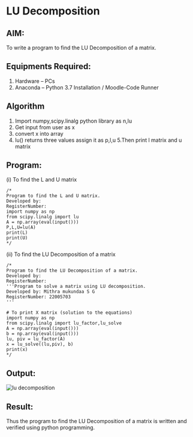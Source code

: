 # LU Decomposition 

## AIM:
To write a program to find the LU Decomposition of a matrix.

## Equipments Required:
1. Hardware – PCs
2. Anaconda – Python 3.7 Installation / Moodle-Code Runner

## Algorithm
1. Import numpy,scipy.linalg python library as n,lu
2. Get input from user as x
3. convert x into array
4. lu() returns three values assign it as p,l,u
5.Then print l matrix and u matrix
## Program:
(i) To find the L and U matrix
```
/*
Program to find the L and U matrix.
Developed by: 
RegisterNumber: 
import numpy as np
from scipy.linalg import lu
A = np.array(eval(input()))
P,L,U=lu(A)
print(L)
print(U)
*/
```
(ii) To find the LU Decomposition of a matrix
```
/*
Program to find the LU Decomposition of a matrix.
Developed by: 
RegisterNumber: 
'''Program to solve a matrix using LU decomposition.
Developed by: Mithra mukundaa S G
RegisterNumber: 22005703
'''

# To print X matrix (solution to the equations)
import numpy as np
from scipy.linalg import lu_factor,lu_solve
A = np.array(eval(input()))
b = np.array(eval(input()))
lu, piv = lu_factor(A)
x = lu_solve((lu,piv), b)
print(x)
*/
```

## Output:
![lu decomposition](https://user-images.githubusercontent.com/121418418/214917822-751faee4-b13e-4007-bf34-15634178d45f.png)



## Result:
Thus the program to find the LU Decomposition of a matrix is written and verified using python programming.

